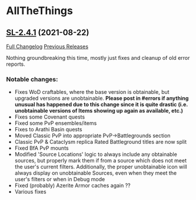 # AllTheThings

## [SL-2.4.1](https://github.com/DFortun81/AllTheThings/tree/SL-2.4.1) (2021-08-22)
[Full Changelog](https://github.com/DFortun81/AllTheThings/compare/SL-2.4.0...SL-2.4.1) [Previous Releases](https://github.com/DFortun81/AllTheThings/releases)

Nothing groundbreaking this time, mostly just fixes and cleanup of old error reports.

### Notable changes:

- Fixes WoD craftables, where the base version is obtainable, but upgraded versions are unobtainable. **Please post in #errors if anything unusual has happened due to this change since it is quite drastic (i.e. unobtainable versions of Items showing up again as available, etc.)**
- Fixes some Covenant quests
- Fixed some PvP ensembles/items
- Fixes to Arathi Basin quests
- Moved Classic PvP into appropriate PvP->Battlegrounds section
- Classic PvP & Cataclysm replica Rated Battleground titles are now split
- Fixed BfA PvP mounts
- Modified 'Source Locations' logic to always include any obtainable sources, but properly mark them if from a source which does not meet the user's current filters. Additionally, the proper unobtainable icon will always display on unobtainable Sources, even when they meet the user's filters or when in Debug mode
- Fixed (probably) Azerite Armor caches again ??
- Various fixes
